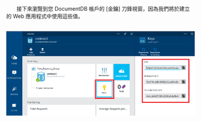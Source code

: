        接下來瀏覽到您 DocumentDB 帳戶的 [金鑰] 刀鋒視窗，因為我們將於建立的 Web 應用程式中使用這些值。

       ![Screen shot of the Azure Preview portal, showing a DocumentDB account, with the Keys button highlighted on the DocumentDB account blade, and the URI, PRIMARY KEY and SECONDARY KEY values highlighted on the Keys blade](./media/documentdb-keys/keys.png)

<!----HONumber=Oct15_HO3-->